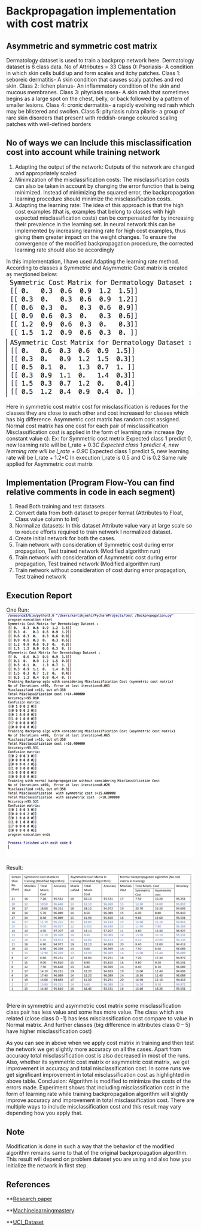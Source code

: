 # Backpropagation implementation with cost matrix  #

## Asymmetric and symmetric cost matrix ##

Dermatology dataset is used to train a backprop network here. Dermatology dataset is 6 class data. No of Attributes = 33
Class 0: Psoriasis- A condition in which skin cells build up and form scales and itchy patches.
Class 1: seboreic dermatitis- A skin condition that causes scaly patches and red skin.
Class 2: lichen planus- An inflammatory condition of the skin and mucous membranes.
Class 3: pityriasis rosea- A skin rash that sometimes begins as a large spot on the chest, belly, or back followed by a pattern of smaller lesions.
Class 4: cronic dermatitis- a rapidly evolving red rash which may be blistered and swollen.
Class 5: pityriasis rubra pilaris- a group of rare skin disorders that present with reddish-orange coloured scaling patches with well-defined borders

## No of ways we can Include this misclassification cost into account while training network ##
1.  Adapting the output of the network: Outputs of the network are changed and appropriately scaled
2.  Minimization of the misclassification costs: The misclassification costs can also be taken in account by changing the error function that is being minimized. Instead of minimizing the squared error, the backpropagation learning procedure should minimize the misclassification costs.
3.  Adapting the learning rate: The idea of this approach is that the high cost examples (that is, examples that belong to classes with high expected misclassification costs) can be compensated for by increasing their prevalence in the learning set. In neural network this can be implemented by increasing learning rate for high cost examples, thus giving them greater impact on the weight changes. To ensure the convergence of the modified backpropagation procedure, the corrected learning rate should also be accordingly


In this implementation, I have used Adapting the learning rate method.
According to classes a Symmetric and Asymmetric Cost matrix is created as mentioned below:
![Symmetric Cost matrix](images%20/symmetric.jpg)
![Asymmetric Cost matrix](images%20/asymmetric.jpg)

Here in symmetric cost matrix cost for misclassification is reduces for the classes they are close to each other and cost increased for classes which has big difference. Asymmetric cost matrix has random cost assigned.
Normal cost matrix has one cost for each pair of misclassification
Misclassification cost is applied in the form of learning rate increase (by constant value c).
Ex: for Symmetric cost metrix
Expected class 1 predict 0, new learning rate will be l_rate + 0.3*C
Expected class 1 predict 4, new learning rate will be l_rate + 0.9*C
Expected class 1 predict 5, new learning rate will be l_rate + 1.2*C
In execution l_rate is 0.5 and C is 0.2
Same rule applied for Asymmetric cost matrix

## Implementation  (Program Flow-You can find relative comments in code in each segment)
1. Read Both training and test datasets
2. Convert data from both dataset to proper format (Attributes to Float, Class value column to Int)
3. Normalize datasets: In this dataset Attribute value vary at large scale so to reduce efforts required to train network I normalized dataset.
4. Create initial network for both the cases.
5. Train network with consideration of Symmetric cost during error propagation, Test trained network (Modified algorithm run)
6. Train network with consideration of Asymmetric cost during error propagation, Test trained network (Modified algorithm run)
7. Train network without consideration of cost during error propagation, Test trained network



## Execution Report ##

One Run:
![Run Screeshot](images%20/run.jpg)


Result:
![Result Table](images%20/result.jpg)

(Here in symmetric and asymmetric cost matrix some misclassification class pair has less value and some has more value. The class which are related (close class 0 -1) has less misclassification cost compare to value in Normal matrix. And further classes (big difference in attributes class 0 – 5) have higher misclassification cost)

As you can see in above when we apply cost matrix in training and then test the network we get slightly more accuracy on all the cases. Apart from accuracy total misclassification cost is also decreased in most of the runs. Also, whether its symmetric cost matrix or asymmetric cost matrix, we get improvement in accuracy and total misclassification cost. In some runs we get significant improvement in total misclassification cost as highlighted in above table.
Conclusion: Algorithm is modified to minimize the costs of the errors made. Experiment shows that including misclassification cost in the form of learning rate while training backpropagation algorithm will slightly improve accuracy and improvement in total misclassification cost. There are multiple ways to include misclassification cost and this result may vary depending how you apply that.

## Note #

Modification is done in such a way that the behavior of the modified algorithm remains same to that of the original backpropagation algorithm.
This result will depend on problem dataset you are using and also how you initialize the network in first step.

## References #

**[Research paper](http://citeseerx.ist.psu.edu/viewdoc/download?doi=10.1.1.13.8285&rep=rep1&type=pdf)

**[Machinelearningmastery](https://machinelearningmastery.com/implement-backpropagation-algorithm-scratch-python/)

**[UCI_Dataset](https://archive.ics.uci.edu/ml/datasets/Dermatology)
